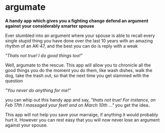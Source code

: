 # argumate
**A handy app which gives you a fighting change defend an argument against your considerably smarter spouse**

Ever stumbled into an argument where your spouse is able to recall every single stupid thing you have done over the last 10 years with an amazing rhythm of an AK-47, and the best you can do is reply with a weak

_"Thats not true! I do good things too!"_

Well, argumate to the rescue. This app will allow you to chronicle all the good things you do the moment you do them, like wash dishes, walk the dog, take the trash out, so that the next time you get slammed with the question

_"You never do anything for me!"_

you can whip out this handy app and say, _"thats not true! For instance, on Feb 17th I massaged your feet! and on March 10th ..."_  you get the idea..


This app will not help you save your marraige, if anything it would probably hurt it. However you can rest easy that you will now never lose an argument against your spouse.
